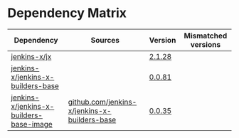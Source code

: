 # Dependency Matrix

Dependency | Sources | Version | Mismatched versions
---------- | ------- | ------- | -------------------
[jenkins-x/jx](https://github.com/jenkins-x/jx) |  | [2.1.28](https://github.com/jenkins-x/jx/releases/tag/v2.1.28) | 
[jenkins-x/jenkins-x-builders-base](https://github.com/jenkins-x/jenkins-x-builders-base) |  | [0.0.81](https://github.com/jenkins-x/jenkins-x-builders-base/releases/tag/v0.0.81) | 
[jenkins-x/jenkins-x-builders-base-image](https://github.com/jenkins-x/jenkins-x-builders-base-image) | [github.com/jenkins-x/jenkins-x-builders-base](https://github.com/jenkins-x/jenkins-x-builders-base) | [0.0.35]() | 
